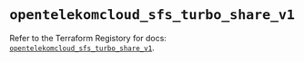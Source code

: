 # `opentelekomcloud_sfs_turbo_share_v1`

Refer to the Terraform Registory for docs: [`opentelekomcloud_sfs_turbo_share_v1`](https://registry.terraform.io/providers/opentelekomcloud/opentelekomcloud/1.35.11/docs/resources/sfs_turbo_share_v1).
